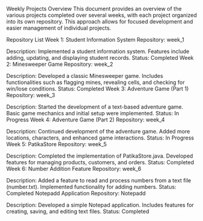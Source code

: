 Weekly Projects Overview
This document provides an overview of the various projects completed over several weeks, with each project organized into its own repository. This approach allows for focused development and easier management of individual projects.

Repository List
Week 1: Student Information System
Repository: week_1

Description:
Implemented a student information system.
Features include adding, updating, and displaying student records.
Status: Completed
Week 2: Minesweeper Game
Repository: week_2

Description:
Developed a classic Minesweeper game.
Includes functionalities such as flagging mines, revealing cells, and checking for win/lose conditions.
Status: Completed
Week 3: Adventure Game (Part 1)
Repository: week_3

Description:
Started the development of a text-based adventure game.
Basic game mechanics and initial setup were implemented.
Status: In Progress
Week 4: Adventure Game (Part 2)
Repository: week_4

Description:
Continued development of the adventure game.
Added more locations, characters, and enhanced game interactions.
Status: In Progress
Week 5: PatikaStore
Repository: week_5

Description:
Completed the implementation of PatikaStore.java.
Developed features for managing products, customers, and orders.
Status: Completed
Week 6: Number Addition Feature
Repository: week_6

Description:
Added a feature to read and process numbers from a text file (number.txt).
Implemented functionality for adding numbers.
Status: Completed
Notepadd Application
Repository: Notepadd

Description:
Developed a simple Notepad application.
Includes features for creating, saving, and editing text files.
Status: Completed
